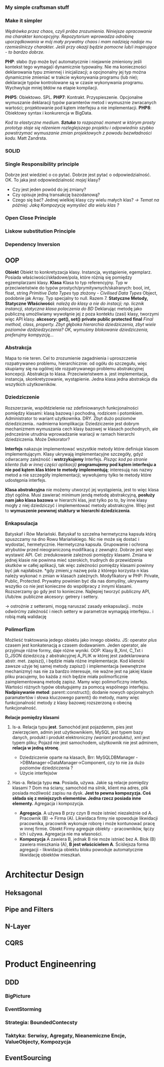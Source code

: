 ### My simple craftsman stuff
### Make it simpler
*Wędrówka przez chaos, czyli próba zrozumienia.*
*Niniejsze opracowanie ma charakter koncepcyjny. Repozytorium wprowadza odrobinę uporządkowania w mój mały prywatny chaos i mam nadzieję nadaje mu rzemieślniczy charakter. Jeśli przy okazji będzie pomocne lub/i inspirujące - to bardzo dobrze.*

**PHP**: słabo (typ może być automatycznie i niejawnie zmieniony jeśli kontekst tego wymaga)i dynamicznie typowalny. Nie ma konieczności deklarowania typu zmiennej i inicjalizacji; a opcjnonalny jej typ można dynamicznie zmieniać w trakcie wykonywania programu (lub nie); deklaracje typów kontrolowane są w czasie wykonywania programu. Wychwytuje mniej błdów na etapie kompilacji. 

**PHP5**: Obiektowo. SPL.
**PHP7**: Kontrakt. Przyspieszenie. Opcjonalne wymuszanie deklaracji typów paramterów metod i wymusznie zwracanych wartości; projektowanie pod kątem interfejsu a nie implementacji.
**PHP8**: Obiektowy syntax i konkurencja w BigData.

*Kod to elastyczne medium. **Sztuka** to rozpoznać moment w którym prosty prototyp staje się rdzeniem rozleglejszego projektu i odpowiednio szybko powstrzymać wymuszanie zmian projektowych z powodu bezwładności kodu.* Matt Zandrsta.

### SOLID
### Single Responsibility principle
Dobrze jest wiedzieć o co pytać.
Dobrze jest pytać o odpowiedzialność. OK. To jaka jest odpowiedzialność *mojej* klasy?
* Czy jest jeden powód do jej zmiany?
* Czy opisuje jedną transakcję bazodanową?
* Czego się bać? Jednej wielkiej klasy czy wielu małych klas? 
*→ Temat na później: Jaką Kompozycję wymyśleć dla wielu klas ?*

### Open Close Principle
### Liskow substitution Principle
### Dependency Inversion

## OOP
**Obiekt**
Obiekt to konkretyzacja klasy. Instancja, wystąpienie, egemplarz.
Posiada właściwości/składowe/pola, które różnią się pomiędzy egzemplarzami klasy.
**Klasa**
Klasa to typ referencyjny. 
Typ w przeciwieństwie do typów prostych/prymitywnych/skalranych: bool, int, float, string *Primitive Data Types* typ złożony - *Civilised Data Types* Object, podobnie jak Array. Typ specjalny to null. Razem 7.
**Statyczne Metody, Statyczne Właściwości**: *należą do klasy a nie do instacji; np. licznik instancji, statyczna klasa polaczenia do BD*
Deklarując metodę jako publiczną umożliwiamy wywołąnie jej z poza kontektu (zasi) klasy, tworzymi więc API klasy.
**akcesory: get(), set()**
**private public protected**
**final** *Final method, class, property. Zbyt głęboka hierarchia dziedziczenia, zbyt wiele poziomów dzdziedzyczenia?  OK, wymuśmy blokowanie dziedziczenia,  preferujmy kompyzcję...*
### Abstrakcja
Mapa to nie teren. Cel to zrozumienie zagadnienia i uproszczenie rozpatrywaneo problemu,  hierarchicznie: od ogółu do szczegułu, więc skupiamy się na ogólnej ide rozpatrywanego problemu abstrakcyjnej koncepcji.
Abstrakcja to klasa. Przeciwieństwem a. jest implementacja, instancja, skonkretyzowanie, wystąpienie. Jedna klasa jedna abstrakcja dla wszytkich użytkowników.

### Dziedziczenie
Rozszerzanie, współdzielenie raz zdefiniowanych funkcjonalności pomiędzy klasami: klasą bazową i pochodną, rodzicem i potomkiem. 
Administrator to wariant użytkownika. 
DRY. 
Zbyt dużo poziomów dziedziczenia.. nadmierna komplikacja:
Dziedziczenie jest dobrym mechanizmem wymuszania cech klasy bazowej w klasach pochodnych, ale jedncześnie utrudnia wprowadzanie wariacji w ramach hierarchi dziedziczenia. Może Dekorator?

**Interfejs** nakazuje implementować wszystkie metody które definiuje klasom implementującym. 
Klasy ukrywają implementacyjne szczegóły, gdyż odwracamy zależność i **wstrzykujemy** Interfejs. 
*Pisząc kod po stronie klienta (lub w innej części aplikacji)* **programujemy pod kątem interfesju a nie pod kątem klas które te metody implementują**; interesują nas nazwy metod a nie szczegóły implementacji; wywołujemy tylko te metody które udostępnia interfejs.

**Klasa abstrakcyjna** nie możemy utworzyć jej wystąpienia, jest to więc klasa zbyt ogólna. Musi zawierać minimum jendą metodę abstrakcyjną, **posłuży nam jako klasa bazowa** w hierarchi klas, jest tylko po to, by inne klasy mogły z niej dziedziczyć i implementować metody abstrakcyjne. Więc jest to **wymuszenie pewwnej stuktury w hierarchi dziedziczenia**.

### Enkapsulacja
Batyskaf i Rów Mariański. Batyskaf to szczelna hermetyczna kapsuła którą spuszczamy na dno Rowu Mariańskiego. Nic nie może się dostać i wydostać, hermetycznie. Hermetyczna kapsuła.
Grupowanie i ochrona atrybutów przed nieograniczoną modifikacą z zewnątrz. Dobrze jest więc wystawić API. Cel: zredukowanie zależnośi pomiędzy klasami. Zmiana w jednej klasie nie powinna mieć szerokich, trudnych do przewidzenia skutków w całlej aplikacji, tak więc zależności pomiędzy klasami powinny być jak najsłabsze.
*gdy zmieni,y nazwę pola z którego korzysta n klas należy wykonać n zmian w klasach zależnych. Modyfikatory w PHP: Private, Public, Protected.
Prywatny powinien być dla nas domyślny, ukrywamy wszytko co nie jest konieczne do współpracy z innymi klasami. Rozszerzamy go gdy jest to konieczne. Najlepiej tworzyć publiczny API, i/lub/ew. publiczne akcesory: getrery i settery. 

→ ostrożnie z setterami, mogą naruszać zasady enkapsulacji.. może odwórćmy zależność i niech settery w parametrze wymagają interfejsu.. i robią małą walidację

### Polimorfizm
Możlieść traktowania jedego obiektu jako innego obiektu. 
JS: operator *plus* czasem jest konkatenacją a czasem dodawaniem. Jeden operator, ale przyjmuje różne formy, daje różne wyniki.
OOP: Klasy B_Xml, C_Txt i D_JSON dziedziczą z abstrakcyjnej A_PLIK w której jest zadeklarowana abstr. met. zapisz(), i będzie miała różne implementacje. Kod kliencki zawsze użyje tej samej metody zapisz() i implementacja (wewnętrzne mechanizmy) nas nie za bardzo interesuje, nie ważne jest na jakiej klasie pliku pracujemy, bo każda z nich będzie miała polimorficznie zaimplementowaną metodę zapisz. Mamy więc polimorficzny interfejs.
Wartości różnych typów obsługujemy za pomocą wspólnego interfejsu.
**Nadpisywanie metod**: parent::construct(); dodanie nowych opcjonalnych paramatertów i słowa kluczowego parent() do metody, mamy więc funkcjonalność metody z klasy bazowej rozszerzoną o obecną funkcjonalność.



**Relacje pomiędzy klasami**
1. Is-a. Relacja typu **jest**. Samochód jest pojazdemm, pies jest zwierzęciem, admin jest użytkownikiem, MySQL jest typem bazy danych, produkt i produkt elektroniczny *(wariant produktu)*, xml jest typem pliku; Pojazd nie jest samochodem, użytkownik nie jest adminem,  **relacja w jedną stronę**.
   * Dziedziczenie oparte na klasach, Brr: MySQLDBManager ->DBManager->DataManager->Component, czy to nie za dużo poziomów dziedziczenia ?
   * Użycie interfejsów

2. Has-a. Relacja typu **ma**. Posiada, używa. Jakie są relacje pomiędzy klasami ?
Dom ma ściany, samochód ma silnik, klient ma adres, plik posiada możliwość zapisu na dysk. **Jest to pewna kompozyzja. Coś składa się z mniejszych elementów. Jedna rzecz posiada inne elementy.** Agregacja i kompozycja. 
   * **Agregacja**. A używa B przy czyn B może istnieć niezależnie od A. Pracownik (B) -> Firma (A). Likwidaca firmy nie spowoduje likwidacji pracownika, pracownik wykonuje roborę i może kontunować pracę w innej firmie. Obiekt Firmy agreguje obiekty - pracowników, łączy ich i używa. Agregacja nie ma własności.
   * **Kompozycja**
   A zawiera B, jednak B nie może istnieć bez A. Blok (B) zawiera mieszkania (A), **B jest właścicielem A**. Ściślejsza forma agregacji - likwidacja obiektu bloku powoduje automatycznie likwidację obiektów mieszkań. 




# Architectur Design
## Heksagonal
## Pipe and Filters
## N-Layer
## CQRS




# Product Engineenring
## DDD
### BigPicture
### EventStorming
### Strategia: BoundedContecsty
### Taktyka: Serwisy, Agregaty, Nieanemiczne Encje, ValueObjecty, Kompozycja
## EventSourcing
